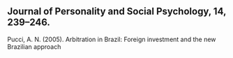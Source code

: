 ## Journal of Personality and Social Psychology, 14, 239–246.

Pucci, A. N. (2005). Arbitration in Brazil: Foreign investment and the new Brazilian approach